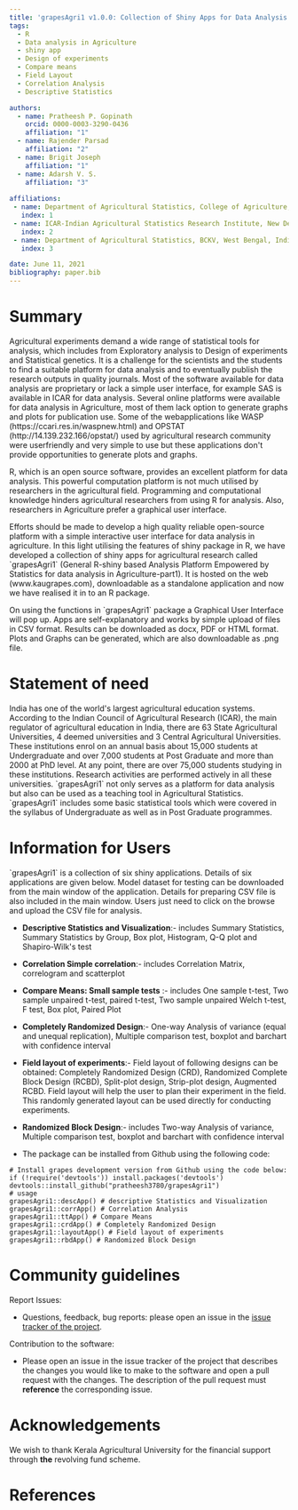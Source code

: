 ```yaml
---
title: 'grapesAgri1 v1.0.0: Collection of Shiny Apps for Data Analysis in Agriculture'
tags:
  - R
  - Data analysis in Agriculture
  - shiny app
  - Design of experiments
  - Compare means
  - Field Layout
  - Correlation Analysis
  - Descriptive Statistics

authors:
  - name: Pratheesh P. Gopinath
    orcid: 0000-0003-3290-0436
    affiliation: "1"
  - name: Rajender Parsad
    affiliation: "2"
  - name: Brigit Joseph
    affiliation: "1"
  - name: Adarsh V. S.
    affiliation: "3"
    
affiliations:
 - name: Department of Agricultural Statistics, College of Agriculture, Vellayani, Kerala Agricultural University, Kerala, India.
   index: 1
 - name: ICAR-Indian Agricultural Statistics Research Institute, New Delhi, India.
   index: 2
 - name: Department of Agricultural Statistics, BCKV, West Bengal, India
   index: 3

date: June 11, 2021 
bibliography: paper.bib
---
```


# Summary

<p>
Agricultural experiments demand a wide range of statistical tools for analysis, which includes from Exploratory analysis to Design of experiments and Statistical genetics. It is a challenge for the scientists and the students to find a suitable platform for data analysis and to eventually publish the research outputs in quality journals. Most of the software available for data analysis are proprietary or lack a simple user interface, for example SAS is available in ICAR for data analysis. Several online platforms were available for data analysis in Agriculture, most of them lack option to generate graphs and plots for publication use. Some of the webapplications like WASP (https://ccari.res.in/waspnew.html) and OPSTAT (http://14.139.232.166/opstat/) used by agricultural research community were userfriendly and very simple to use but these applications don't provide opportunities to generate plots and graphs.
</p>

<p>
R, which is an open source software, provides an excellent platform for data analysis. This powerful computation platform is not much utilised by researchers in the agricultural field. Programming and computational knowledge hinders agricultural researchers from using R for analysis. Also, researchers in Agriculture prefer a graphical user interface.
</p>

<p>
Efforts should be made to develop a high quality reliable open-source platform with a simple interactive user interface for data analysis in agriculture. In this light utilising the features of shiny package in R, we have developed a collection of shiny apps for agricultural research called `grapesAgri1` (General R-shiny based Analysis Platform Empowered by Statistics for data analysis in Agriculture-part1). It is hosted on the web (www.kaugrapes.com), downloadable as a standalone application and now we have realised it in to an R package.


</p>

<p>
On using the functions in `grapesAgri1` package a Graphical User Interface will pop up. Apps are self-explanatory and works by simple upload of files in CSV format. Results can be downloaded as docx, PDF or HTML format. Plots and Graphs can be generated, which are also downloadable as .png file.
</p>

# Statement of need
<p>
India has one of the world's largest agricultural education systems. According to the Indian Council of Agricultural Research (ICAR), the main regulator of agricultural education in India, there are 63 State Agricultural Universities, 4 deemed universities and 3 Central Agricultural Universities. These institutions enrol on an annual basis about 15,000 students at Undergraduate and over 7,000 students at Post Graduate and more than 2000 at PhD level. At any point, there are over 75,000 students studying in these institutions. Research activities are performed actively in all these universities. `grapesAgri1` not only serves as a platform for data analysis but also can be used as a teaching tool in Agricultural Statistics. `grapesAgri1` includes some basic statistical tools which were covered in the syllabus of Undergraduate as well as in Post Graduate programmes.

</p>

# Information for Users

<p>
`grapesAgri1` is a collection of six shiny applications. Details of six applications are given below. Model dataset for testing can be downloaded from the main window of the application. Details for preparing CSV file is also included in the main window. Users just need to click on the browse and upload the CSV file for analysis.

</p>

-   **Descriptive Statistics and Visualization**:- includes Summary Statistics, Summary Statistics by Group, Box plot, Histogram, Q-Q plot and Shapiro-Wilk's test

-   **Correlation Simple correlation**:- includes Correlation Matrix, correlogram and scatterplot

-   **Compare Means: Small sample tests** :- includes One sample t-test, Two sample unpaired t-test, paired t-test, Two sample unpaired Welch t-test, F test, Box plot, Paired Plot

-   **Completely Randomized Design**:- One-way Analysis of variance (equal and unequal replication), Multiple comparison test, boxplot and barchart with confidence interval

-   **Field layout of experiments**:- Field layout of following designs can be obtained: Completely Randomized Design (CRD), Randomized Complete Block Design (RCBD), Split-plot design, Strip-plot design, Augmented RCBD. Field layout will help the user to plan their experiment in the field. This randomly generated layout can be used directly for conducting experiments.

-   **Randomized Block Design**:- includes Two-way Analysis of variance, Multiple comparison test, boxplot and barchart with confidence interval

-   The package can be installed from Github using the following code:

``` {.r}
# Install grapes development version from Github using the code below:
if (!require('devtools')) install.packages('devtools')
devtools::install_github("pratheesh3780/grapesAgri1")
# usage
grapesAgri1::descApp() # descriptive Statistics and Visualization 
grapesAgri1::corrApp() # Correlation Analysis
grapesAgri1::ttApp() # Compare Means
grapesAgri1::crdApp() # Completely Randomized Design
grapesAgri1::layoutApp() # Field layout of experiments
grapesAgri1::rbdApp() # Randomized Block Design 
```

# Community guidelines

Report Issues:

-   Questions, feedback, bug reports: please open an issue in the [issue tracker of the project](https://github.com/pratheesh3780/grapesAgri1/issues).

Contribution to the software:

-   Please open an issue in the issue tracker of the project that describes the changes you would like to make to the software and open a pull request with the changes. The description of the pull request must **reference** the corresponding issue.

# Acknowledgements

We wish to thank Kerala Agricultural University for the financial support through **the** revolving fund scheme.

# References
